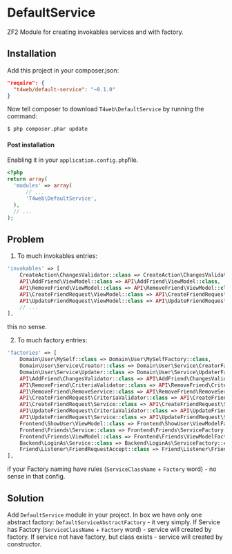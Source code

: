 # DefaultService
ZF2 Module for creating invokables services and with factory.

## Installation

Add this project in your composer.json:

```json
"require": {
  "t4web/default-service": "~0.1.0"
}
```

Now tell composer to download `T4web\DefaultService` by running the command:

```bash
$ php composer.phar update
```

#### Post installation

Enabling it in your `application.config.php`file.

```php
<?php
return array(
  'modules' => array(
      // ...
      'T4web\DefaultService',
  ),
  // ...
);
```

## Problem

1. To much invokables entries:
```php
'invokables' => [
    CreateAction\ChangesValidator::class => CreateAction\ChangesValidator::class,
    API\AddFriend\ViewModel::class => API\AddFriend\ViewModel::class,
    API\RemoveFriend\ViewModel::class => API\RemoveFriend\ViewModel::class,
    API\CreateFriendRequest\ViewModel::class => API\CreateFriendRequest\ViewModel::class,
    API\UpdateFriendRequest\ViewModel::class => API\UpdateFriendRequest\ViewModel::class,
    // ...
],
```

this no sense.

2. To much factory entries:
```php
'factories' => [
    Domain\User\MySelf::class => Domain\User\MySelfFactory::class,
    Domain\User\Service\Creator::class => Domain\User\Service\CreatorFactory::class,
    Domain\User\Service\Updater::class => Domain\User\Service\UpdaterFactory::class,
    API\AddFriend\ChangesValidator::class => API\AddFriend\ChangesValidatorFactory::class,
    API\RemoveFriend\CriteriaValidator::class => API\RemoveFriend\CriteriaValidatorFactory::class,
    API\RemoveFriend\RemoveService::class => API\RemoveFriend\RemoveServiceFactory::class,
    API\CreateFriendRequest\CriteriaValidator::class => API\CreateFriendRequest\CriteriaValidatorFactory::class,
    API\CreateFriendRequest\Service::class => API\CreateFriendRequest\ServiceFactory::class,
    API\UpdateFriendRequest\CriteriaValidator::class => API\UpdateFriendRequest\CriteriaValidatorFactory::class,
    API\UpdateFriendRequest\Service::class => API\UpdateFriendRequest\ServiceFactory::class,
    Frontend\ShowUser\ViewModel::class => Frontend\ShowUser\ViewModelFactory::class,
    Frontend\Friends\Service::class => Frontend\Friends\ServiceFactory::class,
    Frontend\Friends\ViewModel::class => Frontend\Friends\ViewModelFactory::class,
    Backend\LoginAs\Service::class => Backend\LoginAs\ServiceFactory::class,
    Friend\Listener\FriendRequestAccept::class => Friend\Listener\FriendRequestAcceptFactory::class,
],
```
if your Factory naming have rules (`ServiceClassName` + `Factory` word) - no sense in that config.

## Solution

Add `DefaultService` module in your project. In box we have only one abstract factory: `DefaultServiceAbstractFactory` - it very
simply. If Service has Factory (`ServiceClassName` + `Factory` word) - service will created by factory. If service not have
factory, but class exists - service will created by constructor.